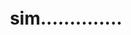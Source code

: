 <p align="center">⠀</p>
<p align="center">⠀</p>
<p align="center">⠀</p>
<h1 align="center">sim..............</h1>
<p align="center">⠀</p>
<p align="center">⠀</p>
<p align="center">⠀</p>




